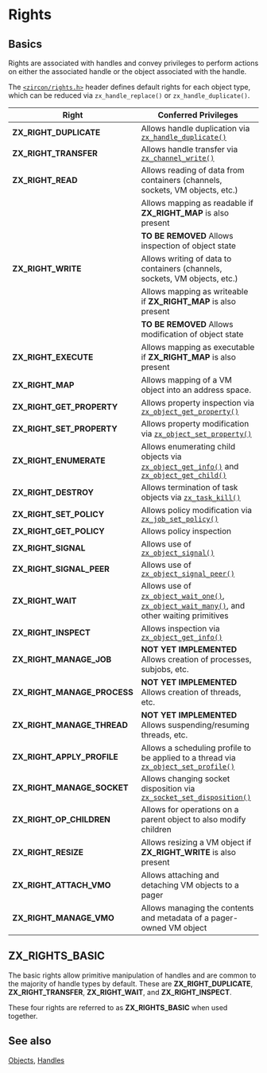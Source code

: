 # Rights

## Basics

Rights are associated with handles and convey privileges to perform actions on
either the associated handle or the object associated with the handle.

The [`<zircon/rights.h>`](/zircon/system/public/zircon/rights.h) header defines
default rights for each object type, which can be reduced via
`zx_handle_replace()` or `zx_handle_duplicate()`.

| Right | Conferred Privileges |
| ----- | -------------------- |
| **ZX_RIGHT_DUPLICATE**      | Allows handle duplication via [`zx_handle_duplicate()`] |
| **ZX_RIGHT_TRANSFER**       | Allows handle transfer via [`zx_channel_write()`] |
| **ZX_RIGHT_READ**           | Allows reading of data from containers (channels, sockets, VM objects, etc.) |
|                             | Allows mapping as readable if **ZX_RIGHT_MAP** is also present |
|                             | **TO BE REMOVED** Allows inspection of object state |
| **ZX_RIGHT_WRITE**          | Allows writing of data to containers (channels, sockets, VM objects, etc.) |
|                             | Allows mapping as writeable if **ZX_RIGHT_MAP** is also present |
|                             | **TO BE REMOVED** Allows modification of object state |
| **ZX_RIGHT_EXECUTE**        | Allows mapping as executable if **ZX_RIGHT_MAP** is also present |
| **ZX_RIGHT_MAP**            | Allows mapping of a VM object into an address space. |
| **ZX_RIGHT_GET_PROPERTY**   | Allows property inspection via [`zx_object_get_property()`] |
| **ZX_RIGHT_SET_PROPERTY**   | Allows property modification via [`zx_object_set_property()`] |
| **ZX_RIGHT_ENUMERATE**      | Allows enumerating child objects via [`zx_object_get_info()`] and [`zx_object_get_child()`] |
| **ZX_RIGHT_DESTROY**        | Allows termination of task objects via [`zx_task_kill()`] |
| **ZX_RIGHT_SET_POLICY**     | Allows policy modification via [`zx_job_set_policy()`] |
| **ZX_RIGHT_GET_POLICY**     | Allows policy inspection |
| **ZX_RIGHT_SIGNAL**         | Allows use of [`zx_object_signal()`] |
| **ZX_RIGHT_SIGNAL_PEER**    | Allows use of [`zx_object_signal_peer()`] |
| **ZX_RIGHT_WAIT**           | Allows use of [`zx_object_wait_one()`], [`zx_object_wait_many()`], and other waiting primitives |
| **ZX_RIGHT_INSPECT**        | Allows inspection via [`zx_object_get_info()`] |
| **ZX_RIGHT_MANAGE_JOB**     | **NOT YET IMPLEMENTED** Allows creation of processes, subjobs, etc. |
| **ZX_RIGHT_MANAGE_PROCESS** | **NOT YET IMPLEMENTED** Allows creation of threads, etc. |
| **ZX_RIGHT_MANAGE_THREAD**  | **NOT YET IMPLEMENTED** Allows suspending/resuming threads, etc. |
| **ZX_RIGHT_APPLY_PROFILE**  | Allows a scheduling profile to be applied to a thread via [`zx_object_set_profile()`] |
| **ZX_RIGHT_MANAGE_SOCKET**  | Allows changing socket disposition via [`zx_socket_set_disposition()`] |
| **ZX_RIGHT_OP_CHILDREN**    | Allows for operations on a parent object to also modify children |
| **ZX_RIGHT_RESIZE**         | Allows resizing a VM object if **ZX_RIGHT_WRITE** is also present |
| **ZX_RIGHT_ATTACH_VMO**     | Allows attaching and detaching VM objects to a pager |
| **ZX_RIGHT_MANAGE_VMO**     | Allows managing the contents and metadata of a pager-owned VM object |

## ZX_RIGHTS_BASIC

The basic rights allow primitive manipulation of handles and are common to the
majority of handle types by default. These are **ZX_RIGHT_DUPLICATE**,
**ZX_RIGHT_TRANSFER**, **ZX_RIGHT_WAIT**, and **ZX_RIGHT_INSPECT**.

These four rights are referred to as **ZX_RIGHTS_BASIC** when used together.

## See also
[Objects](/docs/reference/kernel_objects/objects.md),
[Handles](/docs/concepts/kernel/handles.md)

[`zx_channel_write()`]: /reference/syscalls/channel_write.md
[`zx_handle_duplicate()`]: /reference/syscalls/handle_duplicate.md
[`zx_job_get_policy()`]: /reference/syscalls/job_get_policy.md
[`zx_job_set_policy()`]: /reference/syscalls/job_set_policy.md
[`zx_object_get_child()`]: /reference/syscalls/object_get_child.md
[`zx_object_get_info()`]: /reference/syscalls/object_get_info.md
[`zx_object_get_property()`]: /reference/syscalls/object_get_property.md
[`zx_object_set_profile()`]: /reference/syscalls/object_set_profile.md
[`zx_object_set_property()`]: /reference/syscalls/object_set_property.md
[`zx_object_signal()`]: /reference/syscalls/object_signal.md
[`zx_object_signal_peer()`]: /reference/syscalls/object_signal_peer.md
[`zx_object_wait_many()`]: /reference/syscalls/object_wait_many.md
[`zx_object_wait_one()`]: /reference/syscalls/object_wait_one.md
[`zx_socket_set_disposition()`]: /reference/syscalls/socket_set_disposition.md
[`zx_task_kill()`]: /reference/syscalls/task_kill.md

